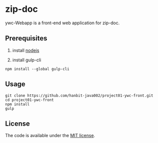 # zip-doc
ywc-Webapp is a front-end web application for zip-doc. 

## Prerequisites

1. install [nodejs](http://nodejs.org)

1. install gulp-cli

  `npm install --global gulp-cli`

## Usage

```
git clone https://github.com/hanbit-java002/project01-ywc-front.git
cd project01-ywc-front
npm install
gulp
```

## License

The code is available under the [MIT license](LICENSE.txt).
